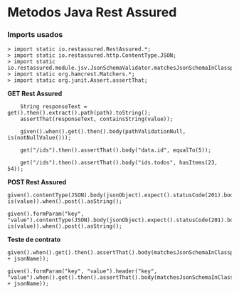 # Metodos Java Rest Assured

### Imports usados
    > import static io.restassured.RestAssured.*;
    > import static io.restassured.http.ContentType.JSON;
    > import static io.restassured.module.jsv.JsonSchemaValidator.matchesJsonSchemaInClasspath;
    > import static org.hamcrest.Matchers.*;
    > import static org.junit.Assert.assertThat;

**GET Rest Assured**

        String responseText = get().then().extract().path(path).toString();
        assertThat(responseText, containsString(value));
        
        given().when().get().then().body(pathValidationNull, is(notNullValue()));
        
        get("/ids").then().assertThat().body("data.id", equalTo(5));
        
        get("/ids").then().assertThat().body("ids.todos", hasItems(23, 54));

**POST Rest Assured**

    given().contentType(JSON).body(jsonObject).expect().statusCode(201).body(path, is(value)).when().post().asString();
 
    given().formParam("key", "value").contentType(JSON).body(jsonObject).expect().statusCode(201).body(path, is(value)).when().post().asString();
    

**Teste de contrato**

    given().when().get().then().assertThat().body(matchesJsonSchemaInClasspath("schemas/" + jsonName));

    given().formParam("key", "value").header("key", "value").when().get().then().assertThat().body(matchesJsonSchemaInClasspath("schemas/" + jsonName));


